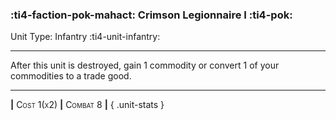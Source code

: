 ### :ti4-faction-pok-mahact: **Crimson Legionnaire I** :ti4-pok:

Unit Type: Infantry :ti4-unit-infantry:

---

After this unit is destroyed, gain 1 commodity or convert 1 of your commodities to a trade good.

---

__|__ <span style="font-variant:small-caps;">Cost 1(x2)</span> __|__ <span style="font-variant:small-caps;">Combat 8</span> __|__
{ .unit-stats }
